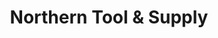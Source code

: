 ---
title: "Northern Tool & Supply"
url: /fredericksburg/northern-tool-und-supply/
shop: Eisenwaren
---